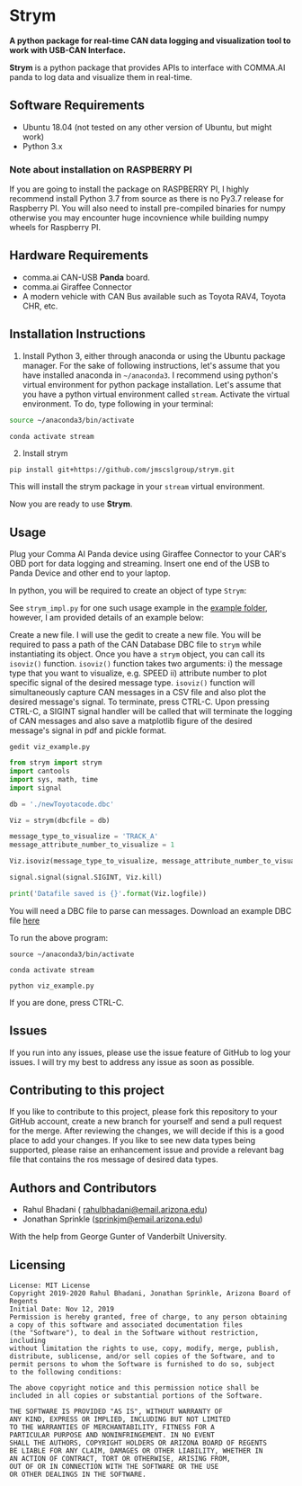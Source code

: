 # Strym


__A python package for real-time CAN data logging and visualization tool to work with USB-CAN Interface.__

__Strym__ is a python package that provides APIs to interface with COMMA.AI panda to log data and visualize them in real-time. 

## Software Requirements
- Ubuntu 18.04 (not tested on any other version of Ubuntu, but might work)
- Python 3.x

### Note about installation on RASPBERRY PI
If you are going to install the package on RASPBERRY PI, I highly recommend install Python 3.7 from source as there is no Py3.7 release for Raspberry PI.
You will also need to install pre-compiled binaries for numpy otherwise you may encounter huge incovnience while building numpy wheels for Raspberry PI.


## Hardware Requirements
- comma.ai CAN-USB __Panda__ board.
- comma.ai Giraffee Connector
- A modern vehicle with CAN Bus available such as Toyota RAV4, Toyota CHR, etc. 

## Installation Instructions

1. Install Python 3, either through anaconda or using the Ubuntu package manager. For the sake of following instructions, 
let's assume that you have installed anaconda in `~/anaconda3`. I recommend using python's virtual environment for python package installation. Let's assume that you have a python virtual environment called `stream`. Activate the virtual environment. To do, type following in your terminal:

```bash
source ~/anaconda3/bin/activate
```

```bash
conda activate stream
```

2. Install strym

`pip install git+https://github.com/jmscslgroup/strym.git`

This will install the strym package in your `stream` virtual environment.

Now you are ready to use __Strym__.

## Usage

Plug your Comma AI Panda device using Giraffee Connector to your CAR's OBD port for data logging and streaming. Insert one end of the USB to Panda Device and other end to your laptop.

In python, you will be required to create an object of type `Strym`:


See `strym_impl.py` for one such usage example in the [example folder](https://github.com/jmscslgroup/strym/blob/master/examples), however, I am provided details of an example below:


Create a new file. I will use the gedit to create a new file. You will be required to pass a path of the CAN Database DBC file to `strym` while instantiating its object. Once you have a `strym` object, you can call its `isoviz()` function. `isoviz()` function takes two arguments: i) the message type that you want to visualize, e.g. SPEED ii) attribute number to plot specific signal of the desired message type. `isoviz()` function will simultaneously capture CAN messages in a CSV file and also plot the desired message's signal. To terminate, press CTRL-C. Upon pressing CTRL-C, a SIGINT signal handler will be called that will terminate the logging of CAN messages and also save a matplotlib figure of the desired message's signal in pdf and pickle format.

`gedit viz_example.py`

```python
from strym import strym
import cantools
import sys, math, time
import signal

db = './newToyotacode.dbc'

Viz = strym(dbcfile = db)

message_type_to_visualize = 'TRACK_A'
message_attribute_number_to_visualize = 1

Viz.isoviz(message_type_to_visualize, message_attribute_number_to_visualize)

signal.signal(signal.SIGINT, Viz.kill)

print('Datafile saved is {}'.format(Viz.logfile))

```

You will need a DBC file to parse can messages. Download an example DBC file [here](https://github.com/jmscslgroup/strym/blob/master/examples/newToyotacode.dbc)

To run the above program:

`source ~/anaconda3/bin/activate`

`conda activate stream`

`python viz_example.py`

If you are done, press CTRL-C.

## Issues
If you run into any issues, please use the issue feature of GitHub to log your issues. I will try my best to address any issue as soon as
possible.

## Contributing to this project
If you like to contribute to this project, please fork this repository to your GitHub account, create a new branch for yourself and
send a pull request for the merge. After reviewing the changes, we will decide if this is a good place to add your changes.
If you like to see new data types being supported, please raise an enhancement issue and provide a relevant bag file that contains the 
ros message of desired data types.

## Authors and Contributors
- Rahul Bhadani ( rahulbhadani@email.arizona.edu)
- Jonathan Sprinkle (sprinkjm@email.arizona.edu)

With the help from George Gunter of Vanderbilt University.

## Licensing

    License: MIT License 
    Copyright 2019-2020 Rahul Bhadani, Jonathan Sprinkle, Arizona Board of Regents
    Initial Date: Nov 12, 2019
    Permission is hereby granted, free of charge, to any person obtaining 
    a copy of this software and associated documentation files 
    (the "Software"), to deal in the Software without restriction, including
    without limitation the rights to use, copy, modify, merge, publish,
    distribute, sublicense, and/or sell copies of the Software, and to 
    permit persons to whom the Software is furnished to do so, subject 
    to the following conditions:

    The above copyright notice and this permission notice shall be 
    included in all copies or substantial portions of the Software.

    THE SOFTWARE IS PROVIDED "AS IS", WITHOUT WARRANTY OF 
    ANY KIND, EXPRESS OR IMPLIED, INCLUDING BUT NOT LIMITED 
    TO THE WARRANTIES OF MERCHANTABILITY, FITNESS FOR A 
    PARTICULAR PURPOSE AND NONINFRINGEMENT. IN NO EVENT 
    SHALL THE AUTHORS, COPYRIGHT HOLDERS OR ARIZONA BOARD OF REGENTS
    BE LIABLE FOR ANY CLAIM, DAMAGES OR OTHER LIABILITY, WHETHER IN 
    AN ACTION OF CONTRACT, TORT OR OTHERWISE, ARISING FROM, 
    OUT OF OR IN CONNECTION WITH THE SOFTWARE OR THE USE 
    OR OTHER DEALINGS IN THE SOFTWARE.


